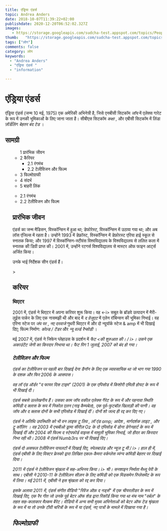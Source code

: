 ```yaml
---
title: एंड्रिया एंडर्स 
topic: Andrea Anders
date: 2018-10-07T11:39:22+02:00
publishdate: 2020-12-20T06:52:02.327Z
images: 
   - https://storage.googleapis.com/sudcha-test.appspot.com/topics/People/andrea_anders/1.jpeg
thumb:   "https://storage.googleapis.com/sudcha-test.appspot.com/topics/People/andrea_anders/thumb.jpeg"
tags: ["लोग"]
comments: false
category: लोग
keywords: 
  - "Andrea Anders"
  - "एंड्रिया एंडर्स "
  - "information"

---
```

<h1> एंड्रिया एंडर्स </h1> <p> एंड्रिया एंडर्स (जन्म 10 मई, 1975) एक अमेरिकी अभिनेत्री है, जिसे एनबीसी सिटकॉम <i> जॉय </i> में एलेक्स गारेट के रूप में उनकी भूमिकाओं के लिए जाना जाता है। सीबीएस सिटकॉम <i> कक्षा </i>, और एबीसी सिटकॉम में लिंडा ज़ॉर्डलिंग <i> बेहतर बंद टेड </i>। </p> <h2> सामग्री </h2> <ul> <ul> 1 प्रारंभिक जीवन </li> <li> 2 कैरियर <ul> <li> 2.1 रंगमंच </li> <li> 2.2 टेलीविजन और फिल्म </li> </ul> </li> <li> 3 फिल्मोग्राफी </li> <li> 4 संदर्भ </li> <li> 5 बाहरी लिंक </li> </ul> <ul> <li> 2.1 रंगमंच </li> <li> 2.2 टेलीविजन और फिल्म </li> </ul> <h2> प्रारंभिक जीवन </h2> <p> एंडर्स का जन्म मैडिसन, विस्कॉन्सिन में हुआ था; डेफोरेस्ट, विस्कॉन्सिन में उठाया गया था; और अब लॉस एंजिल्स में रहता है। उन्होंने 1993 में डेफ्रॉस्ट, विस्कॉन्सिन में डेफ़ोरस्ट एरिया हाई स्कूल से स्नातक किया; और 1997 में विस्कॉन्सिन-स्टीवंस विश्वविद्यालय के विश्वविद्यालय से ललित कला में स्नातक की डिग्री प्राप्त की। 2001 में, उन्होंने रटगर्स विश्वविद्यालय से मास्टर ऑफ फाइन आर्ट्स अर्जित किया। </p> <p> उनके भाई निर्देशक सीन एंडर्स हैं। </p> > <h2> करियर </h2> <h3> थिएटर </h3> <p> 2001 में, एंडर्स ने थिएटर में अपना करियर शुरू किया। वह <-i> सबूत </i> के ब्रॉडवे उत्पादन में मैरी-लुईस पार्कर के लिए एक नासमझी थी और बाद में <i> द ग्रेजुएट </i> में एलेन रॉबिन्सन की भूमिका निभाई। वह एरिना स्टेज पर <i> जंप पर </i>, <i> नए दरवाजे </i> गुथरी थिएटर में और दो न्यूयॉर्क स्टेज & amp में भी दिखाई दिए; फिल्म निर्माण: <i> कोल्ड / टेंडर </i> और <i> न्यू वर्ल्ड रैप्सोडी </i>। </p> <p> मई 2007 में, एंडर्स ने जिफेन प्लेहाउस के प्रदर्शन में <i> फैट <की शुरुआत की। / i>। उसने एक अकाउंटेंट जेनी का किरदार निभाया था। <i> फैट पिग </i> 1 जुलाई, 2007 को बंद हो गया। </p> <h3> टेलीविज़न और फिल्म </h3> <p> एंडर्स का टेलीविजन पर पहली बार दिखाई देना डैनॉन के लिए एक व्यावसायिक था जो भाग गया 1990 के दशक और फिर 2006 के आसपास। </p> <p> वह लॉ एंड ऑर्डर "द फायर दिस टाइम" (2001) के एक एपिसोड में किशोरी एमिली होयट के रूप में भी दिखाई दी। </p> <p> एंडर्स सबसे उल्लेखनीय हैं। उसका काम <i> जॉय </i> वकील एलेक्स गैरेट के रूप में और पहनावा स्थिति कॉमेडी <i> द क्लास </i> के रूप में निकोल एलन (नाइ कैम्पबेल), एक पूर्व-फुटबॉल खिलाड़ी की पत्नी। वह <i> जॉय </i> और <i> द क्लास </i> दोनों के सभी एपिसोड में दिखाई दीं। दोनों शो जल्द ही रद्द कर दिए गए। </p> <p> एंडर्स ने अतिथि उपस्थिति को भी <i> वन लाइफ टू लिव </i>, <i> लॉ एंड amp; आदेश </i>, <i> मार्गदर्शक लाइट </i>, और <i> ट्रू कॉलिंग </i>। वह 2003 में एचबीओ ड्रामा सीरीज़ <i> Oz </i> के दो एपिसोड में डोना डेगेनहार्ट के रूप में दिखाई दीं और 2004 की फिल्म <i> द स्टेपफोर्ड वाइव्स </i> में मामूली भूमिका निभाई, जो हीदर का किरदार निभा रही थी। 2008 में एंडर्स <i> Numb3rs </i> पर भी दिखाई दिए। </p> <p> एंडर्स दो असफल टेलीविजन पायलटों में दिखाई दिए, <i> स्पेलबाउंड </i> और <i> न्यूज टू मी / i>। हाल ही में, एंडर्स एबीसी के लिए विक्टर फ्रेस्को द्वारा लिखित एकल-कैमरा वर्कप्लेस व्यंग्य कॉमेडी </i> <i> बेहतर पर दिखाई दिया। </p> <p> 2011 में एंडर्स ने टेलीविजन श्रृंखला में सह-अभिनय किया। i> श्री। सनशाइन </i> निर्माता मैथ्यू पेरी के साथ। एबीसी ने 2010-11 के टेलीविज़न सीज़न के लिए कॉमेडी को एक मिडसमेन रिप्लेसमेंट के रूप में लिया। मई 2011 में, एबीसी ने इस श्रृंखला को रद्द कर दिया। </p> <p> इसके अलावा 2011 में, एंडर्स संगीत वीडियो "रिवेंज ऑफ़ द नर्ड्स" में एक चीयरलीडर के रूप में दिखाई दिए, एक रैप गीत जो उनके पूर्व <i> बेटर ऑफ शेड द्वारा रिकॉर्ड किया गया था मंच नाम "वर्बल" के तहत </i> सह-कलाकार मैल्कम बैरेट। वीडियो में अन्य सभी मुख्य अभिनेताओं को <i> बेटर ऑफ टेड </i> श्रृंखला के रूप में या तो उनके टीवी चरित्रों के रूप में या एंडर्स, नए पात्रों के मामले में दिखाया गया है। </p> <h2> फिल्मोग्राफी </h2। > 